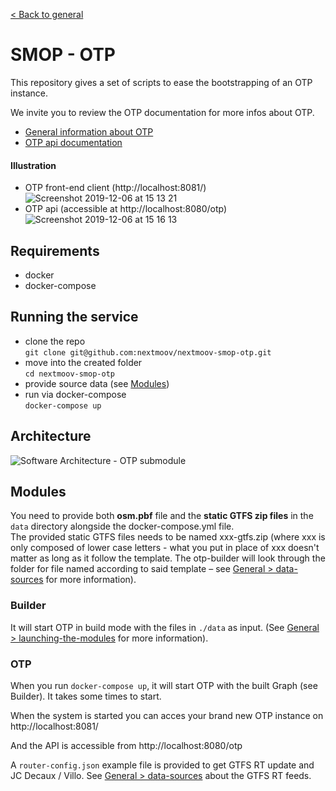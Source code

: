 [< Back to general](https://github.com/nextmoov/nextmoov-smop-general)

# SMOP - OTP

This repository gives a set of scripts to ease the bootstrapping of an OTP instance.

We invite you to review the OTP documentation for more infos about OTP.

- [General information about OTP](http://docs.opentripplanner.org/en/latest/)
- [OTP api documentation](http://dev.opentripplanner.org/apidoc/)

#### Illustration
- OTP front-end client (http://localhost:8081/)
   ![Screenshot 2019-12-06 at 15 13 21](https://user-images.githubusercontent.com/10850995/70329410-ac3c6e00-183b-11ea-9937-a84b7ae35b7e.png)  
- OTP api (accessible at http://localhost:8080/otp)
   ![Screenshot 2019-12-06 at 15 16 13](https://user-images.githubusercontent.com/10850995/70329415-ae063180-183b-11ea-993a-19350bb7a63a.png)  

## Requirements
  - docker
  - docker-compose


## Running the service
- clone the repo    
   `git clone git@github.com:nextmoov/nextmoov-smop-otp.git`
- move into the created folder  
   `cd nextmoov-smop-otp`
- provide source data (see [Modules](https://github.com/nextmoov/nextmoov-smop-otp#modules))
- run via docker-compose  
   `docker-compose up`



## Architecture
![Software Architecture - OTP submodule](https://user-images.githubusercontent.com/10850995/70332513-04766e80-1842-11ea-8f0a-4065272d8ac6.jpg)



## Modules

You need to provide both **osm.pbf** file and the **static GTFS zip files** in the `data` directory  alongside the docker-compose.yml file.  
The provided static GTFS files needs to be named xxx-gtfs.zip (where xxx is only composed of lower case letters - what you put in place of xxx doesn't matter as long as it follow the template. The otp-builder will look through the folder for file named according to said template – see [General > data-sources](https://github.com/nextmoov/nextmoov-smop-general/blob/master/README.md#data-sources) for more information).


### Builder

It will start OTP in build mode with the files in `./data` as input. (See [General > launching-the-modules](https://github.com/nextmoov/nextmoov-smop-general/blob/master/README.md#launching-the-modules) for more information).

### OTP

When you run `docker-compose up`, it will start OTP with the built Graph (see Builder). It takes some times to start.

When the system is started you can acces your brand new OTP instance on http://localhost:8081/

And the API is accessible from http://localhost:8080/otp

A `router-config.json` example file is provided to get GTFS RT update and JC Decaux / Villo. See [General > data-sources](https://github.com/nextmoov/nextmoov-smop-general#data-sources) about the GTFS RT feeds.

